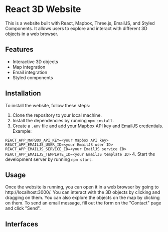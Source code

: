 # React 3D Website

This is a website built with React, Mapbox, Three.js, EmailJS, and Styled Components. It allows users to explore and interact with different 3D objects in a web browser.

## Features

- Interactive 3D objects
- Map integration
- Email integration
- Styled components

## Installation

To install the website, follow these steps:

1. Clone the repository to your local machine.
2. Install the dependencies by running `npm install`.
3. Create a `.env` file and add your Mapbox API key and EmailJS credentials. Example:

`REACT_APP_MAPBOX_API_KEY=<your Mapbox API key>
REACT_APP_EMAILJS_USER_ID=<your EmailJS user ID>
REACT_APP_EMAILJS_SERVICE_ID=<your EmailJS service ID>
REACT_APP_EMAILJS_TEMPLATE_ID=<your EmailJS template ID>` 4. Start the development server by running `npm start`.

## Usage

Once the website is running, you can open it in a web browser by going to http://localhost:3000/. You can interact with the 3D objects by clicking and dragging on them. You can also explore the objects on the map by clicking on them. To send an email message, fill out the form on the "Contact" page and click "Send".

## Interfaces
